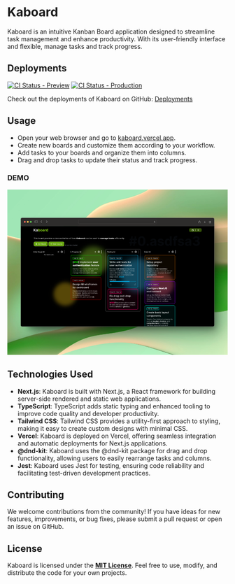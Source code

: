 # Kaboard

Kaboard is an intuitive Kanban Board application designed to streamline task management and enhance productivity. With its user-friendly interface and flexible, manage tasks and track progress.

## Deployments
[![CI Status - Preview](https://github.com/di4m0nds/kaboard/actions/workflows/preview.yaml/badge.svg)](https://github.com/di4m0nds/kaboard/actions/workflows/preview.yaml)
[![CI Status - Production](https://github.com/di4m0nds/kaboard/actions/workflows/production.yaml/badge.svg)](https://github.com/di4m0nds/kaboard/actions/workflows/production.yaml)

Check out the deployments of Kaboard on GitHub: [Deployments](https://github.com/di4m0nds/kaboard/deployments)

## Usage
- Open your web browser and go to [kaboard.vercel.app](https://kaboard.vercel.app).
- Create new boards and customize them according to your workflow.
- Add tasks to your boards and organize them into columns.
- Drag and drop tasks to update their status and track progress.

### DEMO
![kaboard](https://github.com/di4m0nds/kaboard/blob/main/.assets/DEMO.png)

## Technologies Used

- **Next.js**: Kaboard is built with Next.js, a React framework for building server-side rendered and static web applications.
- **TypeScript**: TypeScript adds static typing and enhanced tooling to improve code quality and developer productivity.
- **Tailwind CSS**: Tailwind CSS provides a utility-first approach to styling, making it easy to create custom designs with minimal CSS.
- **Vercel**: Kaboard is deployed on Vercel, offering seamless integration and automatic deployments for Next.js applications.
- **@dnd-kit**: Kaboard uses the @dnd-kit package for drag and drop functionality, allowing users to easily rearrange tasks and columns.
- **Jest**: Kaboard uses Jest for testing, ensuring code reliability and facilitating test-driven development practices.

## Contributing
We welcome contributions from the community! If you have ideas for new features, improvements, or bug fixes, please submit a pull request or open an issue on GitHub.

## License
Kaboard is licensed under the [**MIT License**](./LICENSE). Feel free to use, modify, and distribute the code for your own projects.
